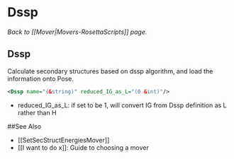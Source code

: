 # Dssp
*Back to [[Mover|Movers-RosettaScripts]] page.*
## Dssp

Calculate secondary structures based on dssp algorithm, and load the information onto Pose.

```xml
<Dssp name="(&string)" reduced_IG_as_L="(0 &int)"/>
```

-   reduced\_IG\_as\_L: if set to be 1, will convert IG from Dssp definition as L rather than H


##See Also

* [[SetSecStructEnergiesMover]]
* [[I want to do x]]: Guide to choosing a mover
